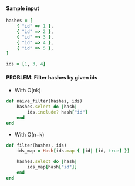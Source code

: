 #### Sample input
```ruby
hashes = [
    { "id" => 1 },
    { "id" => 2 },
    { "id" => 3 },
    { "id" => 4 },
    { "id" => 5 },
]

ids = [1, 3, 4]
```

#### PROBLEM: Filter hashes by given ids

- With O(nk)
```ruby
def naive_filter(hashes, ids)
    hashes.select do |hash|
        ids.include? hash["id"]
    end
end
```

- With O(n+k)
```ruby
def filter(hashes, ids)
    ids_map = Hash[ids.map { |id| [id, true] }]
    
    hashes.select do |hash|
        ids_map[hash["id"]]
    end
end
```
